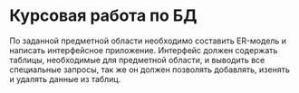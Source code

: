 # Курсовая работа по БД
По заданной предметной области необходимо составить ER-модель и написать интерфейсное приложение.
Интерфейс должен содержать таблицы, необходимые для предметной области, и выводить все специальные запросы, так же он должен позволять добавлять, изенять и удалять данные из таблиц.
